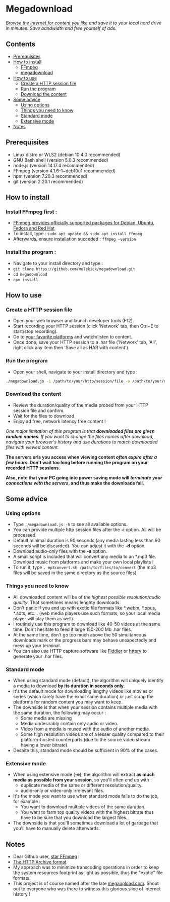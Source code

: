 # Megadownload

*[Browse the internet for content you like](https://raw.githubusercontent.com/mulekick/megadownload/master/platformslist) and save it to your local hard drive in minutes. Save bandwidth and free yourself of ads.*

## Contents
- [Prerequisites](#prerequisites)
- [How to install](#how-to-install)
    - [FFmpeg](#install-ffmpeg-first)
    - [megadownload](#install-the-program)
- [How to use](#how-to-use)
    - [Create a HTTP session file](#create-a-http-session-file)
    - [Run the program](#run-the-program)
    - [Download the content](#download-the-content)
- [Some advice](#some-advice)
    - [Using options](#using-options)
    - [Things you need to know](#things-you-need-to-know)
    - [Standard mode](#standard-mode)
    - [Extensive mode](#extensive-mode)
- [Notes](#notes)

## Prerequisites
   - Linux distro or WLS2 (debian 10.4.0 recommended)
   - GNU Bash shell (version 5.0.3 recommended)
   - node.js (version 14.17.4 recommended)
   - FFmpeg (version  4.1.6-1~deb10u1 recommended)
   - npm (version 7.20.3 recommended)
   - git (version 2.20.1 recommended)

## How to install

### Install FFmpeg first :
   - [FFmpeg provides officially supported packages for Debian, Ubuntu, Fedora and Red Hat](https://ffmpeg.org/download.html)
   - To install, type : `sudo apt update && sudo apt install ffmpeg`
   - Afterwards, ensure installation succeded : `ffmpeg -version`

### Install the program :
   - Navigate to your install directory and type :
   - `git clone https://github.com/mulekick/megadownload.git`
   - `cd megadownload`
   - `npm install`

## How to use

### Create a HTTP session file
   - Open your web browser and launch developer tools (F12).
   - Start recording your HTTP session (click 'Network' tab, then Ctrl+E to start/stop recording).
   - Go to [your favorite platforms](https://raw.githubusercontent.com/mulekick/megadownload/master/platformslist) and watch/listen to content.
   - Once done, save your HTTP session to a .har file ('Network' tab, 'All', right click any item then 'Save all as HAR with content').

### Run the program
   - Open your shell, navigate to your install directory and type :
```bash
./megadownload.js -i /path/to/your/http/session/file -o /path/to/your/download/directory
```

### Download the content
   - Review the duration/quality of the media probed from your HTTP session file and confirm.
   - Wait for the files to download.
   - Enjoy ad free, network latency free content !

*One major limitation of this program is that **_downloaded files are given random names_**. If you want to change the files names after download, navigate your browser's history and use durations to match downloaded files with viewed content.*

**The servers urls you access when viewing content _often expire after a few hours_. Don't wait too long before running the program on your recorded HTTP sessions.**

**Also, note that your PC going into power saving mode will _terminate your connections with the servers_, and thus make the downloads fail.**

## Some advice

### Using options
   - Type `./megadownload.js -h` to see all available options.
   - You can provide multiple http session files after the **-i** option. All will be processed.
   - Default minimal duration is 90 seconds (any media lasting less than 90 seconds will be discarded). You can adjust it with the **-d** option.
   - Download audio-only files with the **-a** option.
   - A small script is included that will convert any media to an *.mp3 file. Download music from platforms and make your own local playlists !
   - To run it, type `. mp3convert.sh /path/to/files/to/convert` (the mp3 files will be saved in the same directory as the source files).

### Things you need to know
   - All downloaded content will be of *the highest possible resolution/audio quality*. That sometimes means lenghty downloads.
   - Don't panic if you end up with exotic file formats like *.webm, *.opus, *.adts, etc... (web media players use such formats, so your local media player will play them as well).
   - I routinely use this program to download like 40-50 videos at the same time. Don't hesitate to feed it large 150-200 Mb .har files.
   - At the same time, don't go too much above the 50 simultaneous downloads mark or the progress bars may behave unexpectedly and mess up your terminal.
   - You can also use HTTP capture software like [Fiddler](https://www.telerik.com/fiddler) or [httpry](https://linux.die.net/man/1/httpry) to generate your .har files.

### Standard mode
   - When using standard mode (default), the algorithm will uniquely identify a media to download **by its duration in seconds only**.
   - It's the default mode for downloading lengthy videos like movies or series (which rarely have the exact same duration) or just scrap the platforms for random content you may want to keep.
   - The downside is that when your session contains multiple media with the same duration, the following may occur :
     - Some media are missing
     - Media undesirably contain only audio or video. 
     - Video from a media is muxed with the audio of another media.
     - Some high resolution videos are of a lesser quality compared to their platform-hosted counterparts (due to the source video stream having a lower bitrate).
   - Despite this, standard mode should be sufficient in 90% of the cases.

### Extensive mode
   - When using extensive mode (**-e**), the algorithm will extract **as much media as possible from your session**, so you'll often end up with :
     - duplicate media of the same or different resolution/quality.
     - audio-only or video-only irrelevant files.
   - It's the mode you want to use when standard mode fails to do the job, for example :
     - You want to download multiple videos of the same duration.
     - You want to farm top quality videos with the highest bitrate thus have to be sure that you download the largest files.
   - The downside is that you'll sometimes download a lot of garbage that you'll have to manually delete afterwards.

## Notes
- Dear Github user, [star FFmpeg](https://github.com/FFmpeg/FFmpeg) !
- [The HTTP Archive format](https://en.wikipedia.org/wiki/HAR_(file_format))
- My approach was to minimize transcoding operations in order to keep the system resources footprint as light as possible, thus the "exotic" file formats.
- This project is of course named after the late [megaupload.com](https://en.wikipedia.org/wiki/Megaupload). Shout out to everyone who was there to witness this glorious slice of internet history !
